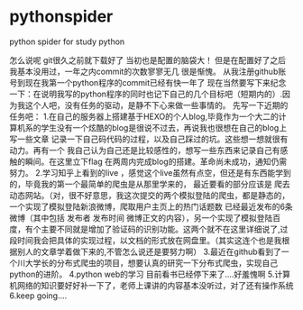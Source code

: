 # pythonspider
python spider  for study python

怎么说呢 git很久之前就下载好了 当初也是配置的脑袋大！
但是在配置好了之后我基本没用过，一年之内commit的次数寥寥无几 很是惭愧。
从我注册github账号到现在我第一个python程序的commit已经有快一年了
现在当然要写下来纪念一下：在说明我写的python程序的同时也记下自己的几个目标吧（短期内的）.因为我这个人吧，没有任务的驱动，是静不下心来做一些事情的。
先写一下近期的任务吧：
1.在自己的服务器上搭建基于HEXO的个人blog,毕竟作为一个大二的计算机系的学生没有一个炫酷的blog是很说不过去，再说我也很想在自己的blog上写一些文章 记录一下自己码代码的过程，以及自己踩过的坑。这些想一想就很有动力。再有一个 我自己认为自己还是比较感性的，想写一些东西来记录自己有感触的瞬间。在这里立下flag 在两周内完成blog的搭建。革命尚未成功，通知仍需努力。
2.学习知乎上看到的live ，感觉这个live虽然有点空，但还是有东西能学到的，毕竟我的第一个最简单的爬虫是从那里学来的，
最近要看的部分应该是 爬去动态网站。（对，很不好意思，我这次提交的两个模拟登陆的爬虫，都是静态的，一个实现了模拟登陆新浪微博，爬取用户主页上的热门话题数  已经最近发布的6条微博（其中包括 发布者 发布时间 微博正文的内容），另一个实现了模拟登陆百度，有个主要不同就是增加了验证码的识别功能。这两个就不在这里详细说了,过段时间我会把具体的实现过程，以文档的形式放在网盘里。（其实这连个也是我根据别人的文章学着做下来的,不管怎么说还是要努力啊）
3.最近在github看到了一个川大学长的分布式爬虫的项目，想要认真的研究一下分布式爬虫，实现自己python的进阶。
4.python web的学习 目前看书已经停下来了....好羞愧啊
5.计算机网络的知识要好好补一下了，老师上课讲的内容基本没听过，对了还有操作系统
6.keep going....
